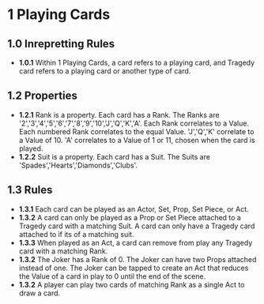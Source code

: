 # 1 Playing Cards

## 1.0 Inrepretting Rules
* **1.0.1** Within 1 Playing Cards, a card refers to a playing card, and Tragedy card refers to a playing card or another type of card. 

## 1.2 Properties
* **1.2.1** Rank is a property.  Each card has a Rank.  The Ranks are '2','3','4','5','6','7','8','9','10','J','Q','K','A'.  Each Rank correlates to a Value.  Each numbered Rank correlates to the equal Value.  'J','Q','K' correlate to a Value of 10.  'A' correlates to a Value of 1 or 11, chosen when the card is played.
* **1.2.2** Suit is a property.  Each card has a Suit.  The Suits are 'Spades','Hearts','Diamonds','Clubs'.

## 1.3 Rules
* **1.3.1** Each card can be played as an Actor, Set, Prop, Set Piece, or Act.
* **1.3.2** A card can only be played as a Prop or Set Piece attached to a Tragedy card with a matching Suit.  A card can only have a Tragedy card attached to if its of a matching suit.
* **1.3.3** When played as an Act, a card can remove from play any Tragedy card with a matching Rank.
* **1.3.2** The Joker has a Rank of 0.  The Joker can have two Props attached instead of one.  The Joker can be tapped to create an Act that reduces the Value of a card in play to 0 until the end of the scene.
* **1.3.2** A player can play two cards of matching Rank as a single Act to draw a card.